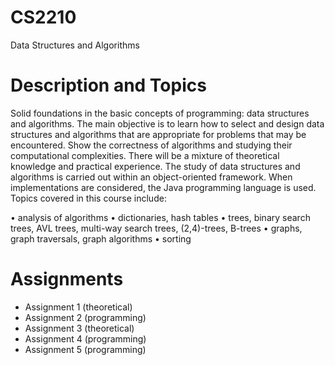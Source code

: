 # CS2210
Data Structures and Algorithms

# Description and Topics

Solid foundations in the basic concepts of programming: data structures and algorithms. The main objective 
is to learn how to select and design data structures and algorithms that are appropriate for problems
that may be encountered. Show the correctness of algorithms and studying their computational complexities. 
There will be a mixture of theoretical knowledge and practical experience.
The study of data structures and algorithms is carried out within an object-oriented framework.
When implementations are considered, the Java programming language is used. Topics covered in
this course include:

• analysis of algorithms
• dictionaries, hash tables
• trees, binary search trees, AVL trees, multi-way search trees, (2,4)-trees, B-trees
• graphs, graph traversals, graph algorithms
• sorting

# Assignments

- Assignment 1 (theoretical)
- Assignment 2 (programming)
- Assignment 3 (theoretical)
- Assignment 4 (programming)
- Assignment 5 (programming)
